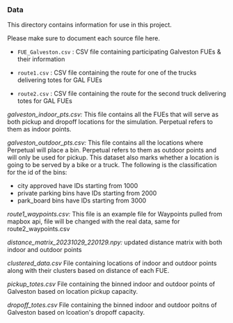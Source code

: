 ### Data

This directory contains information for use in this project. 

Please make sure to document each source file here.

* `FUE_Galveston.csv` : CSV file containing participating Galveston FUEs & their information

*  `route1.csv` : CSV file containing the route for one of the trucks delivering totes for GAL FUEs

*  `route2.csv` : CSV file containing the route for the second truck delivering totes for GAL FUEs

*galveston_indoor_pts.csv:* This file contains all the FUEs that will serve as both pickup and dropoff locations for the simulation. Perpetual refers to them as indoor points.

*galveston_outdoor_pts.csv:* This file contains all the locations where Perpetual will place a bin. Perpetual refers to them as outdoor points and will only be used for pickup. This dataset also marks whether a location is going to be served by a bike or a truck. The following is the classification for the id of the bins:
- city approved have IDs starting from 1000
- private parking bins have IDs starting from 2000
- park_board bins have IDs starting from 3000

*route1_waypoints.csv:* This file is an example file for Waypoints pulled from mapbox api, file will be changed with the real data, same for route2_waypoints.csv

*distance_matrix_20231029_220129.npy:* updated distance matrix with both indoor and outdoor points

*clustered_data.csv* File containing locations of indoor and outdoor points along with their clusters based on distance of each FUE.

*pickup_totes.csv* File containing the binned indoor and outdoor points of Galveston based on location pickup capacity. 

*dropoff_totes.csv* File containing the binned indoor and outdoor poitns of Galveston based on lcoation's dropoff capacity. 
